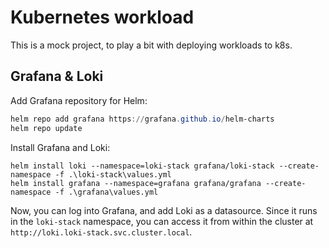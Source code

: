 # Kubernetes workload 

This is a mock project, to play a bit with deploying workloads to k8s. 

## Grafana & Loki 

Add Grafana repository for Helm: 

```powershell 
helm repo add grafana https://grafana.github.io/helm-charts
helm repo update 
``` 

Install Grafana and Loki:

``` 
helm install loki --namespace=loki-stack grafana/loki-stack --create-namespace -f .\loki-stack\values.yml
helm install grafana --namespace=grafana grafana/grafana --create-namespace -f .\grafana\values.yml
```

Now, you can log into Grafana, and add Loki as a datasource. Since it runs in the `loki-stack` namespace, you can access it from within the cluster at `http://loki.loki-stack.svc.cluster.local`. 
